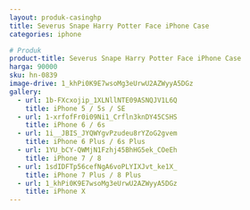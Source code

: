 ```yaml
---
layout: produk-casinghp
title: Severus Snape Harry Potter Face iPhone Case
categories: iphone

# Produk
product-title: Severus Snape Harry Potter Face iPhone Case
harga: 90000
sku: hn-0839
image-drive: 1_khPi0K9E7wsoMg3eUrwU2AZWyyA5DGz
gallery:
  - url: 1b-FXcxojip_1XLNllNTE09ASNQJV1L6Q
    title: iPhone 5 / 5s / SE
  - url: 1-xrfofFr0i09Ni1_Crfln3knDY45CSHS
    title: iPhone 6 / 6s
  - url: 1i__JBIS_JYQWYgvPzudeu8rYZoG2gvem
    title: iPhone 6 Plus / 6s Plus
  - url: 1YU_bCY-QWMjN1Fzhj45BhHG5ek_COeEh
    title: iPhone 7 / 8
  - url: 1sdIDFTp56cefNgA6voPLYIXJvt_ke1X_
    title: iPhone 7 Plus / 8 Plus
  - url: 1_khPi0K9E7wsoMg3eUrwU2AZWyyA5DGz
    title: iPhone X
---
```

